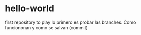 # hello-world
first repository to play
lo primero es probar las branches. Como funciononan y como se salvan (commit)

